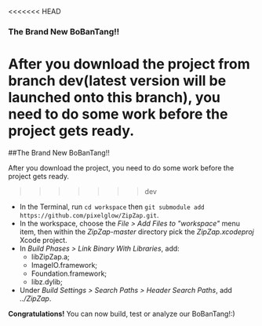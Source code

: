 <<<<<<< HEAD
### The Brand New BoBanTang!!

After you download the project from branch **dev**(latest version will be launched onto this branch), you need to do some work before the project gets ready.
=======
##The Brand New BoBanTang!!

After you download the project, you need to do some work before the project gets ready.
>>>>>>> dev

* In the Terminal, run `cd workspace` then `git submodule add https://github.com/pixelglow/ZipZap.git`.
* In the workspace, choose the *File > Add Files to "workspace"* menu item, then within the *ZipZap-master* directory pick the *ZipZap.xcodeproj* Xcode project.
* In *Build Phases > Link Binary With Libraries*, add:
    * libZipZap.a;
    * ImageIO.framework;
    * Foundation.framework;
    * libz.dylib;
* Under *Build Settings > Search Paths > Header Search Paths*, add *../ZipZap*.

**Congratulations!** You can now build, test or analyze our BoBanTang!:)
